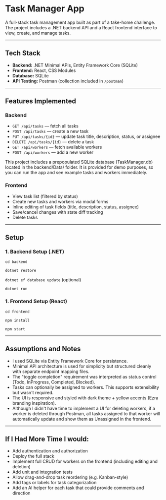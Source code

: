 # Task Manager App

A full-stack task management app built as part of a take-home challenge. The project includes a .NET backend API and a React frontend interface to view, create, and manage tasks.

---

## Tech Stack

- **Backend:** .NET Minimal APIs, Entity Framework Core (SQLite)
- **Frontend:** React, CSS Modules
- **Database:** SQLite
- **API Testing:** Postman (collection included in `/postman`)

---

## Features Implemented

### Backend
- `GET /api/tasks` — fetch all tasks
- `POST /api/tasks` — create a new task
- `PUT /api/tasks/{id}` — update task title, description, status, or assignee
- `DELETE /api/tasks/{id}` — delete a task
- `GET /api/workers` — fetch available workers
- `POST /api/workers` — add a new worker

This project includes a prepopulated SQLite database (TaskManager.db) located in the backend/Data/ folder.
It is provided for demo purposes, so you can run the app and see example tasks and workers immediately.

### Frontend
- View task list (filtered by status)
- Create new tasks and workers via modal forms
- Inline editing of task fields (title, description, status, assignee)
- Save/cancel changes with state diff tracking
- Delete tasks

---

## Setup

### 1. Backend Setup (.NET)
`cd backend`

`dotnet restore`

`dotnet ef database update` (optional)

`dotnet run`

### 1. Frontend Setup (React)
`cd frontend`

`npm install`

`npm start`

---

## Assumptions and Notes
- I used SQLite via Entity Framework Core for persistence.
- Minimal API architecture is used for simplicity but structured cleanly with separate endpoint mapping files.
- The "toggle completion" requirement was interpreted as status control (Todo, InProgress, Completed, Blocked).
- Tasks can optionally be assigned to workers. This supports extensibility but wasn't required.
- The UI is responsive and styled with dark theme + yellow accents (Ezra branding inspiration).
- Although I didn't have time to implement a UI for deleting workers, if a worker is deleted through Postman, all tasks assigned to that worker will automatically update and show them as Unassigned in the frontend.

---

## If I Had More Time I would:
- Add authentication and authorization
- Deploy the full stack
- Implement full CRUD for workers on the frontend (including editing and deletion)
- Add unit and integration tests
- Allow drag-and-drop task reordering (e.g. Kanban-style)
- Add tags or labels for task categorization
- Add an AI helper for each task that could provide comments and direction
